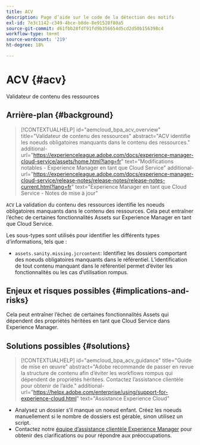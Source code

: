 ```yaml
---
title: ACV
description: Page d’aide sur le code de la détection des motifs
exl-id: 7e3c1142-c349-4bce-b8de-8e91528f80a5
source-git-commit: d61fbb28fdf91fd9b356654d5cd2d50b156398c4
workflow-type: tm+mt
source-wordcount: '219'
ht-degree: 18%

---
```


# ACV {#acv}

Validateur de contenu des ressources

## Arrière-plan {#background}

>[!CONTEXTUALHELP]
>id="aemcloud_bpa_acv_overview"
>title="Validateur de contenu des ressources"
>abstract="ACV identifie les noeuds obligatoires manquants dans le contenu des ressources."
>additional-url="https://experienceleague.adobe.com/docs/experience-manager-cloud-service/assets/home.html?lang=fr" text="Modifications notables - Experience Manager en tant que Cloud Service"
>additional-url="https://experienceleague.adobe.com/docs/experience-manager-cloud-service/release-notes/release-notes/release-notes-current.html?lang=fr" text="Experience Manager en tant que Cloud Service - Notes de mise à jour"

`ACV`  La validation du contenu des ressources identifie les noeuds obligatoires manquants dans le contenu des ressources. Cela peut entraîner l’échec de certaines fonctionnalités Assets sur Experience Manager en tant que Cloud Service.

Les sous-types sont utilisés pour identifier les différents types d’informations, tels que :

* `assets.sanity.missing.jcrcontent`: Identifiez les dossiers comportant des noeuds obligatoires manquants dans le référentiel. L’identification de tout contenu manquant dans le référentiel permet d’éviter les fonctionnalités ou les cas d’utilisation rompus.

## Enjeux et risques possibles {#implications-and-risks}

Cela peut entraîner l’échec de certaines fonctionnalités Assets qui dépendent des propriétés héritées en tant que Cloud Service dans Experience Manager.

## Solutions possibles {#solutions}

>[!CONTEXTUALHELP]
>id="aemcloud_bpa_acv_guidance"
>title="Guide de mise en œuvre"
>abstract="Adobe recommande de passer en revue la structure de contenu afin d’éviter les workflows rompus qui dépendent de propriétés héritées. Contactez l’assistance clientèle pour obtenir de l’aide."
>additional-url="https://helpx.adobe.com/enterprise/using/support-for-experience-cloud.html" text="Assistance Experience Cloud"

* Analysez un dossier s’il manque un noeud enfant. Créez les noeuds manuellement si le nombre de dossiers est gérable, sinon utilisez un script.
* Contactez notre [équipe d’assistance clientèle Experience Manager](https://helpx.adobe.com/fr/enterprise/using/support-for-experience-cloud.html) pour obtenir des clarifications ou pour répondre aux préoccupations.
